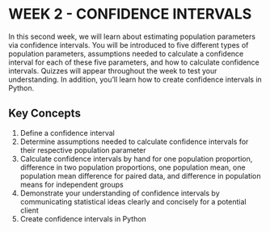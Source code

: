 # WEEK 2 - CONFIDENCE INTERVALS



In this second week, we will learn about estimating population parameters via confidence intervals. You will be introduced to five different types of population parameters, assumptions needed to calculate a confidence interval for each of these five parameters, and how to calculate confidence intervals. Quizzes will appear throughout the week to test your understanding. In addition, you’ll learn how to create confidence intervals in Python.





## Key Concepts
1. Define a confidence interval
2. Determine assumptions needed to calculate confidence intervals for their respective population parameter
3. Calculate confidence intervals by hand for one population proportion, difference in two population proportions, one population mean, one population mean difference for paired data, and difference in population means for independent groups
4. Demonstrate your understanding of confidence intervals by communicating statistical ideas clearly and concisely for a potential client
5. Create confidence intervals in Python
